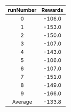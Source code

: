 | runNumber | Rewards |
|:-:|:-:|
|0|-106.0|
|1|-153.0|
|2|-150.0|
|3|-107.0|
|4|-143.0|
|5|-106.0|
|6|-107.0|
|7|-151.0|
|8|-149.0|
|9|-166.0|
| Average |-133.8|